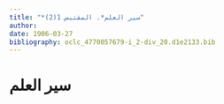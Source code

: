 ```yaml
---
title: "*سير العلم*. المقتبس 1(2)"
author: 
date: 1906-03-27
bibliography: oclc_4770057679-i_2-div_20.d1e2133.bib
---
```




#  سير العلم 

